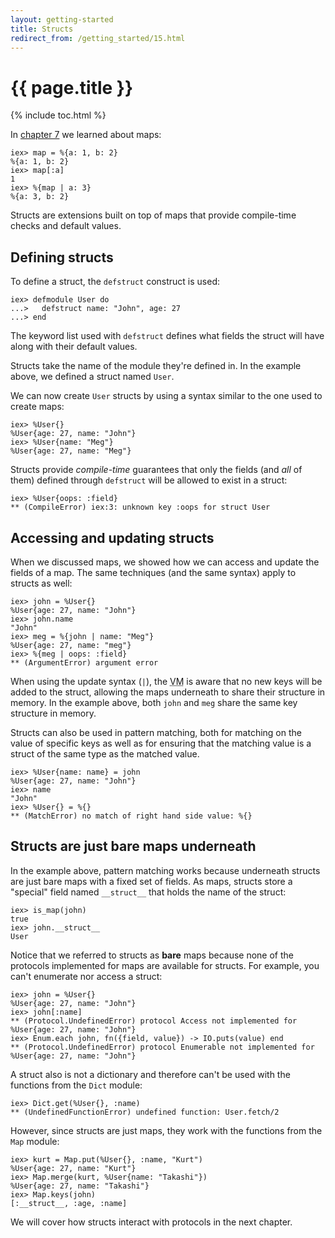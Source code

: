 ```yaml
---
layout: getting-started
title: Structs
redirect_from: /getting_started/15.html
---
```


# {{ page.title }}

{% include toc.html %}

In [chapter 7](/getting-started/maps-and-dicts.html) we learned about maps:

```iex
iex> map = %{a: 1, b: 2}
%{a: 1, b: 2}
iex> map[:a]
1
iex> %{map | a: 3}
%{a: 3, b: 2}
```

Structs are extensions built on top of maps that provide compile-time checks and default values.

## Defining structs

To define a struct, the `defstruct` construct is used:

```iex
iex> defmodule User do
...>   defstruct name: "John", age: 27
...> end
```

The keyword list used with `defstruct` defines what fields the struct will have along with their default values.

Structs take the name of the module they're defined in. In the example above, we defined a struct named `User`.

We can now create `User` structs by using a syntax similar to the one used to create maps:

```iex
iex> %User{}
%User{age: 27, name: "John"}
iex> %User{name: "Meg"}
%User{age: 27, name: "Meg"}
```

Structs provide *compile-time* guarantees that only the fields (and *all* of them) defined through `defstruct` will be allowed to exist in a struct:

```iex
iex> %User{oops: :field}
** (CompileError) iex:3: unknown key :oops for struct User
```

## Accessing and updating structs

When we discussed maps, we showed how we can access and update the fields of a map. The same techniques (and the same syntax) apply to structs as well:

```iex
iex> john = %User{}
%User{age: 27, name: "John"}
iex> john.name
"John"
iex> meg = %{john | name: "Meg"}
%User{age: 27, name: "meg"}
iex> %{meg | oops: :field}
** (ArgumentError) argument error
```

When using the update syntax (`|`), the <abbr title="Virtual Machine">VM</abbr> is aware that no new keys will be added to the struct, allowing the maps underneath to share their structure in memory. In the example above, both `john` and `meg` share the same key structure in memory.

Structs can also be used in pattern matching, both for matching on the value of specific keys as well as for ensuring that the matching value is a struct of the same type as the matched value.

```iex
iex> %User{name: name} = john
%User{age: 27, name: "John"}
iex> name
"John"
iex> %User{} = %{}
** (MatchError) no match of right hand side value: %{}
```

## Structs are just bare maps underneath

In the example above, pattern matching works because underneath structs are just bare maps with a fixed set of fields. As maps, structs store a "special" field named `__struct__` that holds the name of the struct:

```iex
iex> is_map(john)
true
iex> john.__struct__
User
```

Notice that we referred to structs as **bare** maps because none of the protocols implemented for maps are available for structs. For example, you can't enumerate nor access a struct:

```iex
iex> john = %User{}
%User{age: 27, name: "John"}
iex> john[:name]
** (Protocol.UndefinedError) protocol Access not implemented for %User{age: 27, name: "John"}
iex> Enum.each john, fn({field, value}) -> IO.puts(value) end
** (Protocol.UndefinedError) protocol Enumerable not implemented for %User{age: 27, name: "John"}
```

A struct also is not a dictionary and therefore can't be used with the functions from the `Dict` module:

```iex
iex> Dict.get(%User{}, :name)
** (UndefinedFunctionError) undefined function: User.fetch/2
```

However, since structs are just maps, they work with the functions from the `Map` module:

```iex
iex> kurt = Map.put(%User{}, :name, "Kurt")
%User{age: 27, name: "Kurt"}
iex> Map.merge(kurt, %User{name: "Takashi"})
%User{age: 27, name: "Takashi"}
iex> Map.keys(john)
[:__struct__, :age, :name]
```

We will cover how structs interact with protocols in the next chapter.
